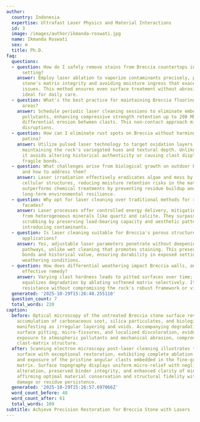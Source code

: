 ```yaml
---
author:
  country: Indonesia
  expertise: Ultrafast Laser Physics and Material Interactions
  id: 3
  image: /images/author/ikmanda-roswati.jpg
  name: Ikmanda Roswati
  sex: m
  title: Ph.D.
faq:
  questions:
  - question: How do I safely remove stains from Breccia countertops in a kitchen
      setting?
    answer: Employ laser ablation to vaporize contaminants precisely, preserving the
      stone's matrix integrity and avoiding moisture ingress that exacerbates porosity
      issues. This method ensures even surface treatment without abrasive damage,
      ideal for daily care.
  - question: What's the best practice for maintaining Breccia flooring in high-traffic
      areas?
    answer: Schedule periodic laser cleaning sessions to eliminate embedded dirt and
      pollutants, enhancing compressive strength retention up to 200 MPa while preventing
      differential erosion between clasts. This non-contact approach minimizes maintenance
      disruptions.
  - question: How can I eliminate rust spots on Breccia without harming its natural
      patina?
    answer: Utilize pulsed laser technology to target oxidation layers selectively,
      maintaining the rock's variegated hues and textural depth. Unlike abrasives,
      it avoids altering historical authenticity or causing clast displacement in
      fragile bonds.
  - question: What challenges arise from biological growth on outdoor Breccia monuments,
      and how to address them?
    answer: Laser irradiation effectively eradicates algae and moss by disrupting
      cellular structures, reducing moisture retention risks in the matrix. This technique
      outperforms chemical treatments by preventing residue buildup and supporting
      long-term environmental resilience.
  - question: Why opt for laser cleaning over traditional methods for restoring Breccia
      facades?
    answer: Laser processes offer controlled energy delivery, mitigating uneven deterioration
      from heterogeneous minerals like quartz and calcite. They surpass mechanical
      scrubbing by preserving load-bearing capacity and aesthetic patterns without
      introducing contaminants.
  - question: Is laser cleaning suitable for Breccia's porous structure in heritage
      applications?
    answer: Yes, adjustable laser parameters penetrate without deepening absorption
      pathways, unlike wet cleaning that promotes staining. This preserves cementation
      bonds and historical value, ensuring durability in exposed settings up to harsh
      weathering conditions.
  - question: How does differential weathering impact Breccia walls, and what's an
      effective remedy?
    answer: Varying clast hardness leads to pitted surfaces over time; laser resurfacing
      equalizes degradation by ablating softened matrix selectively. It enhances overall
      resistance without compromising the rock's robust framework or visual appeal.
  generated: '2025-10-29T15:26:48.255110'
  question_count: 7
  total_words: 220
caption:
  before: Optical microscopy of the untreated Breccia stone surface reveals dense
    accumulation of carbonaceous soot, silica particulates, and biological encrustations,
    manifesting as irregular layering and voids. Accompanying degradation includes
    surface pitting, micro-fissures, and localized discoloration, evidencing prolonged
    exposure to atmospheric pollutants and mechanical abrasion, compromising the heterogeneous
    clast-matrix structure.
  after: Scanning electron microscopy post-laser cleaning illustrates the Breccia
    surface with exceptional restoration, exhibiting complete ablation of contaminants
    and exposure of the pristine angular clasts embedded in the fine-grained calcareous
    matrix. Surface topography displays uniform micro-relief with negligible thermal
    alteration, preserved binder integrity, and enhanced clarity of mineral boundaries,
    affirming optimal material conservation and structural fidelity without subsurface
    damage or residue persistence.
  generated: '2025-10-29T15:26:57.697066Z'
  word_count_before: 48
  word_count_after: 61
  total_words: 109
subtitle: Achieve Precision Restoration for Breccia Stone with Lasers
---
```

